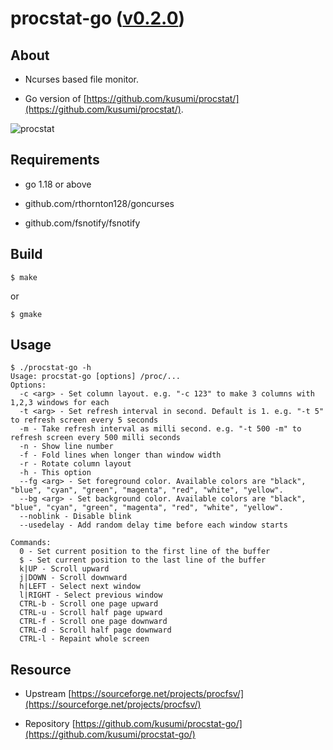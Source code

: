 procstat-go ([v0.2.0](https://github.com/kusumi/procstat-go/releases/tag/v0.2.0))
========

## About

+ Ncurses based file monitor.

+ Go version of [https://github.com/kusumi/procstat/](https://github.com/kusumi/procstat/).

![procstat](https://a.fsdn.com/con/app/proj/procfsv/screenshots/318601.jpg/max/max/1)

## Requirements

+ go 1.18 or above

+ github.com/rthornton128/goncurses

+ github.com/fsnotify/fsnotify

## Build

    $ make

or

    $ gmake

## Usage

    $ ./procstat-go -h
    Usage: procstat-go [options] /proc/...
    Options:
      -c <arg> - Set column layout. e.g. "-c 123" to make 3 columns with 1,2,3 windows for each
      -t <arg> - Set refresh interval in second. Default is 1. e.g. "-t 5" to refresh screen every 5 seconds
      -m - Take refresh interval as milli second. e.g. "-t 500 -m" to refresh screen every 500 milli seconds
      -n - Show line number
      -f - Fold lines when longer than window width
      -r - Rotate column layout
      -h - This option
      --fg <arg> - Set foreground color. Available colors are "black", "blue", "cyan", "green", "magenta", "red", "white", "yellow".
      --bg <arg> - Set background color. Available colors are "black", "blue", "cyan", "green", "magenta", "red", "white", "yellow".
      --noblink - Disable blink
      --usedelay - Add random delay time before each window starts
    
    Commands:
      0 - Set current position to the first line of the buffer
      $ - Set current position to the last line of the buffer
      k|UP - Scroll upward
      j|DOWN - Scroll downward
      h|LEFT - Select next window
      l|RIGHT - Select previous window
      CTRL-b - Scroll one page upward
      CTRL-u - Scroll half page upward
      CTRL-f - Scroll one page downward
      CTRL-d - Scroll half page downward
      CTRL-l - Repaint whole screen

## Resource

+ Upstream [https://sourceforge.net/projects/procfsv/](https://sourceforge.net/projects/procfsv/)

+ Repository [https://github.com/kusumi/procstat-go/](https://github.com/kusumi/procstat-go/)
